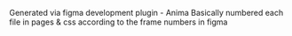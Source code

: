 Generated via figma development plugin - Anima
Basically numbered each file in pages & css according to the frame numbers in figma